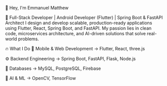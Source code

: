 👋 Hey, I'm Emmanuel Matthew

🚀 Full-Stack Developer | Android Developer (Flutter) | Spring Boot & FastAPI Architect
I design and develop scalable, production-ready applications using Flutter, React, Spring Boot, and FastAPI. My passion lies in clean code, microservices architecture, and AI-driven solutions that solve real-world problems.

🔥 What I Do
📱 Mobile & Web Development → Flutter, React, three.js

⚙️ Backend Engineering → Spring Boot, FastAPI, Flask, Node.js

💾 Databases → MySQL, PostgreSQL, Firebase

🧠 AI & ML → OpenCV, TensorFlow
